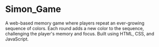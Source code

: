 # Simon_Game
A web-based memory game where players repeat an ever-growing sequence of colors. Each round adds a new color to the sequence, challenging the player's memory and focus. Built using HTML, CSS, and JavaScript.
